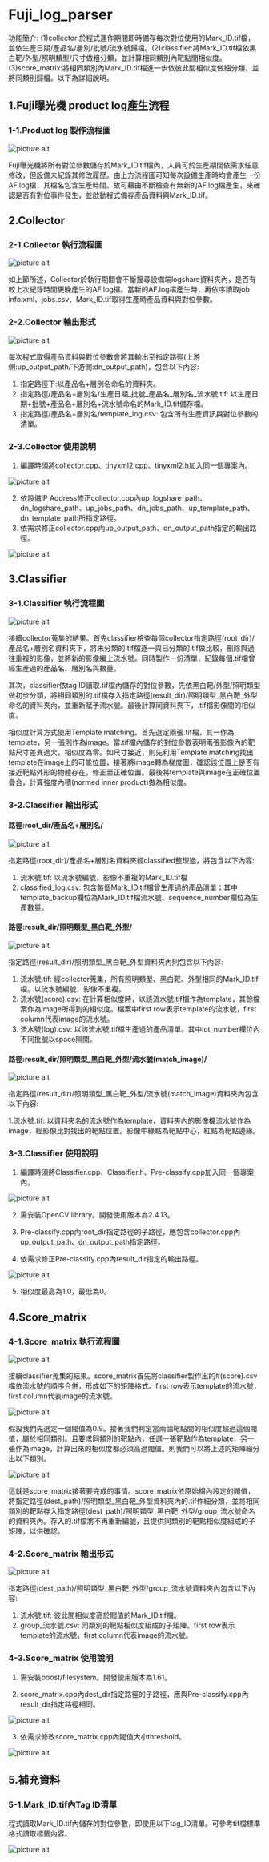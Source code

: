 # Fuji_log_parser

功能簡介: (1)collector:於程式運作期間即時備存每次對位使用的Mark_ID.tif檔，並依生產日期/產品名/層別/批號/流水號歸檔。(2)classifier:將Mark_ID.tif檔依黑白靶/外型/照明類型/尺寸做粗分類，並計算相同類別內靶點間相似度。(3)score_matrix:將相同類別內Mark_ID.tif檔進一步依彼此間相似度做細分類，並將同類別歸檔。以下為詳細說明。

## 1.Fuji曝光機 product log產生流程
### 1-1.Product log 製作流程圖
![picture alt](https://github.com/bn90207/Fuji_log_parser/blob/master/illustrations/Fuji%20exposurer.png?raw=true) 

Fuji曝光機將所有對位參數儲存於Mark_ID.tif檔內，人員可於生產期間依需求任意修改，但設備未紀錄其修改履歷。由上方流程圖可知每次設備生產時均會產生一份AF.log檔，其檔名包含生產時間。故可藉由不斷檢查有無新的AF.log檔產生，來確認是否有對位事件發生，並啟動程式備存產品資料與Mark_ID.tif。

## 2.Collector
### 2-1.Collector 執行流程圖
![picture alt](https://github.com/bn90207/Fuji_log_parser/blob/master/illustrations/collector_flowchart.png?raw=true) 


如上節所述，Collector於執行期間會不斷搜尋設備端logshare資料夾內，是否有較上次紀錄時間更晚產生的AF.log檔。當新的AF.log檔產生時，再依序讀取job info.xml、jobs.csv、Mark_ID.tif取得生產時產品資料與對位參數。

### 2-2.Collector 輸出形式
![picture alt](https://github.com/bn90207/Fuji_log_parser/blob/master/illustrations/collector.png?raw=true)

每次程式取得產品資料與對位參數會將其輸出至指定路徑(上游側:up_output_path/下游側:dn_output_path)，包含以下內容:

1. 指定路徑下:以產品名+層別名命名的資料夾。
2. 指定路徑/產品名+層別名/生產日期_批號_產品名_層別名_流水號.tif: 以生產日期+批號+產品名+層別名+流水號命名的Mark_ID.tif備存檔。
3. 指定路徑/產品名+層別名/template_log.csv: 包含所有生產資訊與對位參數的清單。

### 2-3.Collector 使用說明
1. 編譯時須將collector.cpp、tinyxml2.cpp、tinyxml2.h加入同一個專案內。

![picture alt](https://github.com/bn90207/Fuji_log_parser/blob/master/illustrations/collector_members.png?raw=true)

2. 依設備IP Address修正collector.cpp內up_logshare_path、dn_logshare_path、up_jobs_path、dn_jobs_path、up_template_path、dn_template_path所指定路徑。
3. 依需求修正collector.cpp內up_output_path、dn_output_path指定的輸出路徑。

![picture alt](https://github.com/bn90207/Fuji_log_parser/blob/master/illustrations/collector_dir_path.png?raw=true)

## 3.Classifier
### 3-1.Classifier 執行流程圖
![picture alt](https://github.com/bn90207/Fuji_log_parser/blob/master/illustrations/classifier_flowchart.png?raw=true) 

接續collector蒐集的結果。首先classifier檢查每個collector指定路徑(root_dir)/產品名+層別名資料夾下，將未分類的.tif檔逐一與已分類的.tif做比較，刪除與過往重複的影像，並將新的影像編上流水號。同時製作一份清單，紀錄每個.tif檔曾經生產過的產品名、層別名與數量。

其次，classifier依tag ID讀取.tif檔內儲存的對位參數，先依黑白靶/外型/照明類型做初步分類，將相同類別的.tif檔存入指定路徑(result_dir)/照明類型_黑白靶_外型命名的資料夾內，並重新賦予流水號。最後計算同資料夾下，.tif檔影像間的相似度。

相似度計算方式使用Template matching。首先選定兩張.tif檔，其一作為template，另一張則作為image。當.tif檔內儲存的對位參數表明兩張影像內的靶點尺寸差異過大，相似度為零。如尺寸接近，則先利用Template matching找出template在image上的可能位置，接著將image轉為梯度圖，確認該位置上是否有接近靶點外形的物體存在，修正至正確位置。最後將template與image在正確位置疊合，計算強度內積(normed inner product)做為相似度。

### 3-2.Classifier 輸出形式
#### 路徑:root_dir/產品名+層別名/
![picture alt](https://github.com/bn90207/Fuji_log_parser/blob/master/illustrations/classified_dir.png?raw=true)

指定路徑(root_dir)/產品名+層別名資料夾經classified整理過，將包含以下內容:

1. 流水號.tif: 以流水號編號，影像不重複的Mark_ID.tif檔
2. classified_log.csv: 包含每個Mark_ID.tif檔曾生產過的產品清單；其中template_backup欄位為Mark_ID.tif檔流水號、sequence_number欄位為生產數量。

#### 路徑:result_dir/照明類型_黑白靶_外型/
![picture alt](https://github.com/bn90207/Fuji_log_parser/blob/master/illustrations/classifier.png?raw=true)

指定路徑(result_dir)/照明類型_黑白靶_外型資料夾內則包含以下內容:

1. 流水號.tif: 經collector蒐集，所有照明類型、黑白靶、外型相同的Mark_ID.tif檔。以流水號編號，影像不重複。
2. 流水號(score).csv: 在計算相似度時，以該流水號.tif檔作為template，其餘檔案作為image所得到的相似度。檔案中first row表示template的流水號，first column代表image的流水號。
3. 流水號(log).csv: 以該流水號.tif檔生產過的產品清單。其中lot_number欄位內不同批號以space隔開。

#### 路徑:result_dir/照明類型_黑白靶_外型/流水號(match_image)/
![picture alt](https://github.com/bn90207/Fuji_log_parser/blob/master/illustrations/classifier_align_result.png?raw=true)

指定路徑(result_dir)/照明類型_黑白靶_外型/流水號(match_image)資料夾內包含以下內容:

1.流水號.tif: 以資料夾名的流水號作為template，資料夾內的影像檔流水號作為image，經影像比對找出的靶點位置。影像中綠點為靶點中心，紅點為靶點邊緣。

### 3-3.Classifier 使用說明

1. 編譯時須將Classifier.cpp、Classifier.h、Pre-classify.cpp加入同一個專案內。

![picture alt](https://github.com/bn90207/Fuji_log_parser/blob/master/illustrations/classifier_members.png?raw=true)

2. 需安裝OpenCV library。開發使用版本為2.4.13。

3. Pre-classify.cpp內root_dir指定路徑的子路徑，應包含collector.cpp內up_output_path、dn_output_path指定路徑。

4. 依需求修正Pre-classify.cpp內result_dir指定的輸出路徑。

![picture alt](https://github.com/bn90207/Fuji_log_parser/blob/master/illustrations/classifier_dir_path.png?raw=true)

5. 相似度最高為1.0，最低為0。

## 4.Score_matrix
### 4-1.Score_matrix 執行流程圖
![picture alt](https://github.com/bn90207/Fuji_log_parser/blob/master/illustrations/score_matrix_flowchart.png?raw=true)

接續classifier蒐集的結果。score_matrix首先將classifier製作出的#(score).csv檔依流水號的順序合併，形成如下的矩陣格式。first row表示template的流水號，first column代表image的流水號。

![picture alt](https://github.com/bn90207/Fuji_log_parser/blob/master/illustrations/score_matrix.png?raw=true)

假設我們先選定一個閥值為0.9。接著我們判定當兩個靶點間的相似度超過這個閥值，屬於相同類別。且要求同類別的靶點內，任選一張靶點作為template，另一張作為image，計算出來的相似度都必須高過閥值。則我們可以將上述的矩陣細分出以下類別。

![picture alt](https://github.com/bn90207/Fuji_log_parser/blob/master/illustrations/score_matrix(color%20map).png?raw=true)

這就是score_matrix接著要完成的事情。score_matrix依原始檔內設定的閥值，將指定路徑(dest_path)/照明類型_黑白靶_外型資料夾內的.tif作細分類，並將相同類別的靶點存入指定路徑(dest_path)/照明類型_黑白靶_外型/group_流水號命名的資料夾內。存入的.tif檔將不再重新編號，且提供同類別的靶點相似度組成的子矩陣，以供確認。

### 4-2.Score_matrix 輸出形式
![picture alt](https://github.com/bn90207/Fuji_log_parser/blob/master/illustrations/group.png?raw=true)

指定路徑(dest_path)/照明類型_黑白靶_外型/group_流水號資料夾內包含以下內容:

1. 流水號.tif: 彼此間相似度高於閥值的Mark_ID.tif檔。
2. group_流水號.csv: 同類別的靶點相似度組成的子矩陣。first row表示template的流水號，first column代表image的流水號。

### 4-3.Score_matrix 使用說明

1. 需安裝boost/filesystem。開發使用版本為1.61。

2. score_matrix.cpp內dest_dir指定路徑的子路徑，應與Pre-classify.cpp內result_dir指定路徑相同。

![picture alt](https://github.com/bn90207/Fuji_log_parser/blob/master/illustrations/score_matrix_dir_path.png?raw=true)

3. 依需求修改score_matrix.cpp內閥值大小threshold。

![picture alt](https://github.com/bn90207/Fuji_log_parser/blob/master/illustrations/score_matrix_threshold.png?raw=true)

## 5.補充資料
### 5-1.Mark_ID.tif內Tag ID清單

程式讀取Mark_ID.tif內儲存的對位參數，即使用以下tag_ID清單。可參考tif檔標準格式讀取標籤內容。

![picture alt](https://github.com/bn90207/Fuji_log_parser/blob/master/illustrations/tagID_list.png)
